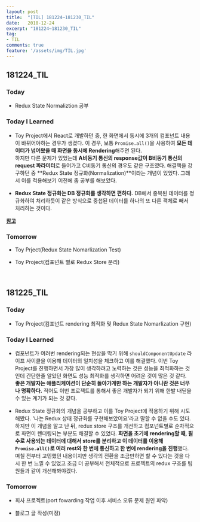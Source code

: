 ```yaml
---
layout: post
title:  "[TIL] 181224~181230_TIL"
date:   2018-12-24
excerpt: "181224~181230_TIL"
tag:
- TIL
comments: true
feature: '/assets/img/TIL.jpg'
---
```


## 181224_TIL

### Today 

- Redux State Normaliztion 공부

### Today I Learned

- Toy Project에서 React로 개발하던 중, 한 화면에서 동시에 3개의 컴포넌트 내용이 바뀌어야하는 경우가 생겼다. 이 경우, 보통 `Promise.all()`을 사용하여 **모든 데이터가 넘어왔을 때 화면을 동시에 Rendering**해주면 된다. <br/>하지만 다른 문제가 있었는데 **A비동기 통신의 response값이 B비동기 통신의 request 파라미터**로 들어가고 C비동기 통신의 경우도 같은 구조였다. 해결책을 강구하던 중 **Redux State 정규화(Normalization)**이라는 개념이 있었다. 그래서 이를 적용해보기 이전에 좀 공부를 해보았다.

- **Redux State 정규화는 DB 정규화를 생각하면 편하다.** DB에서 중복된 데이터를 정규화하여 처리하듯이 같은 방식으로 중첩된 데이터를 하나의 또 다른 객체로 빼서 처리하는 것이다.

**[참고 ](https://deminoth.github.io/redux/recipes/reducers/NormalizingStateShape.html)**

### Tomorrow

- Toy Prject(Redux State Nomarlization Test)

- Toy Project(컴포넌트 별로 Redux Store 분리)

<br/>

## 181225_TIL

### Today 

- Toy Project(컴포넌트 rendering 최적화 및 Redux State Nomarlization 구현)

### Today I Learned

- 컴포넌트가 여러번 rendering되는 현상을 막기 위해 `shouldComponentUpdate` 라이프 사이클을 이용해 데이터의 일치성을 체크하고 이를 해결했다. 이번 Toy Project를 진행하면서 가장 많이 생각하려고 노력하는 것은 성능을 최적화하는 것인데 간단한줄 알았던 화면도 성능 최적화를 생각하면 어려운 것이 많은 것 같다. <br/>**좋은 개발자는 애플리케이션이 단순히 돌아가게만 하는 개발자가 아니란 것은 너무나 명확하다.** 적어도 이번 프로젝트를 통해서 좋은 개발자가 되기 위해 한발 내딛을 수 있는 계기가 되는 것 같다.

- Redux State 정규화의 개념을 공부하고 이를 Toy Project에 적용하기 위해 시도해봤다. '나는 Redux 상태 정규화를 구현해보았어요'라고 말할 수 없을 수도 있다. <br/> 하지만 이 개념을 알고 난 뒤, redux store 구조를 개선하고 컴포넌트별로 순차적으로 화면이 렌더링되는 부분도 해결할 수 있었다. **화면을 초기에 rendering할 때, 필수로 사용되는 데이터에 대해서 store를 분리하고 이 데이터를 이용해 `Promise.all()`로 여러 rest와 한 번에 통신하고 한 번에 rendering을 진행**했다.<br/> 며칠 전부터 고민했던 내용이지만 생각의 전환을 조금만하면 할 수 있다는 것을 다시 한 번 느낄 수 있었고 조금 더 공부해서 전체적으로 프로젝트의 redux 구조를 팀원들과 같이 개선해봐야겠다.

### Tomorrow

- 회사 프로젝트(port fowarding 작업 이후 서비스 오류 문제 원인 파악)

- 블로그 글 작성(미정)

<br/>
